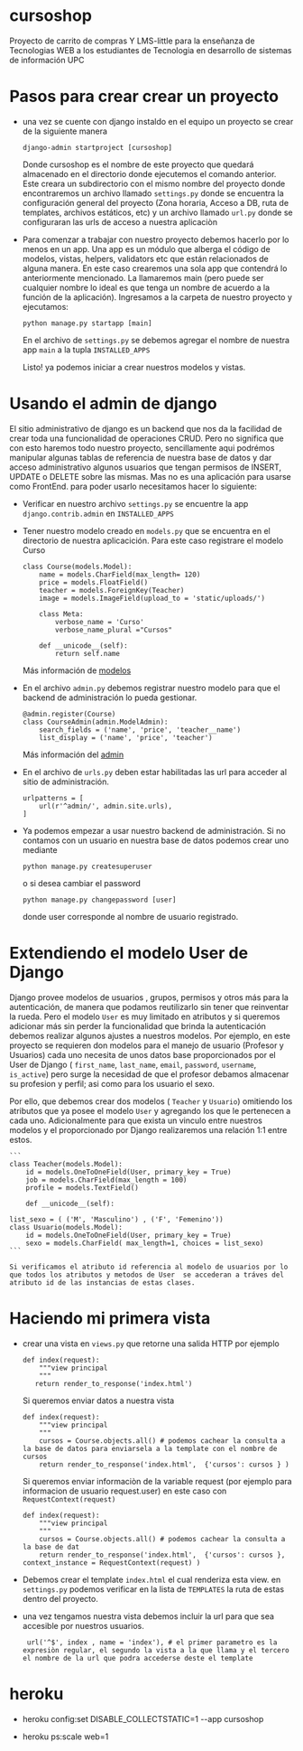# cursoshop
Proyecto de carrito de compras Y LMS-little para la enseñanza de Tecnologias WEB a los estudiantes de Tecnologia en desarrollo de sistemas de información UPC


# Pasos para crear crear un proyecto

* una vez se cuente con django instaldo en el equipo un proyecto se crear de la siguiente manera
	```
	django-admin startproject [cursoshop]
	```
	Donde cursoshop es el nombre de este proyecto que quedará almacenado en el directorio donde ejecutemos el comando anterior. Este creara un subdirectorio con el mismo nombre del proyecto donde encontraremos un archivo llamado `settings.py` donde se encuentra la configuración general del proyecto (Zona horaria, Acceso a DB, ruta de templates, archivos estáticos, etc) y un archivo llamado `url.py` donde se configuraran las urls de acceso a nuestra aplicaciòn

* Para comenzar a trabajar con nuestro proyecto debemos hacerlo por lo menos en un app. Una app es un módulo que alberga el código de modelos, vistas, helpers, validators etc que están relacionados de alguna manera. En este caso crearemos una sola app que contendrá lo anteriormente mencionado. La llamaremos main (pero puede ser cualquier nombre lo ideal es que tenga un nombre de acuerdo a la función de la aplicación). Ingresamos a la carpeta de nuestro proyecto y ejecutamos:

	```
	python manage.py startapp [main]
	```
	En el archivo de `settings.py` se debemos agregar el nombre de nuestra app `main` a la tupla `INSTALLED_APPS`

	Listo! ya podemos iniciar a crear nuestros modelos y vistas.

# Usando el admin de django
El sitio administrativo de django es un backend que nos da la facilidad de crear toda una funcionalidad de operaciones CRUD. Pero no significa que con esto haremos todo nuestro proyecto, sencillamente aqui podrémos manipular algunas tablas de referencia de nuestra base de datos y dar acceso administrativo algunos usuarios que tengan permisos de INSERT, UPDATE o DELETE sobre las mismas. Mas no es una aplicación para usarse como FrontEnd. para poder usarlo necesitamos hacer lo siguiente:

* Verificar en nuestro archivo `settings.py` se encuentre la app `django.contrib.admin` en `INSTALLED_APPS`

* Tener nuestro modelo creado en `models.py` que se encuentra en el directorio de nuestra aplicacición. Para este caso registrare el modelo Curso

	```
	class Course(models.Model):
	    name = models.CharField(max_length= 120)
	    price = models.FloatField()
	    teacher = models.ForeignKey(Teacher)
	    image = models.ImageField(upload_to = 'static/uploads/')

	    class Meta:
	        verbose_name = 'Curso'
	        verbose_name_plural ="Cursos"

	    def __unicode__(self):
	        return self.name
	```

	Más información de [modelos](https://docs.djangoproject.com/es/1.9/ref/models/fields/)

* En el archivo `admin.py` debemos registrar nuestro modelo para que el backend de administración lo pueda gestionar.

	```
	@admin.register(Course)
	class CourseAdmin(admin.ModelAdmin):
	    search_fields = ('name', 'price', 'teacher__name')
	    list_display = ('name', 'price', 'teacher')

	```

	Más información del [admin](https://docs.djangoproject.com/es/1.9/ref/contrib/admin/)

* En el archivo de `urls.py` deben estar habilitadas las url para acceder al sitio de administración.

	```
	urlpatterns = [
	    url(r'^admin/', admin.site.urls),
	]
	```

* Ya podemos empezar a usar nuestro backend de administración. Si no contamos con un usuario en nuestra base de datos podemos crear uno mediante

	```
	python manage.py createsuperuser
	```

	o si desea cambiar el password

	```
	python manage.py changepassword [user]
	```

	donde user corresponde al nombre de usuario registrado.


# Extendiendo el modelo User de Django

Django provee modelos de usuarios , grupos, permisos y otros más para la autenticación, de manera que podamos reutilizarlo sin tener que reinventar la rueda. Pero el modelo `User` es muy limitado en atributos y si queremos adicionar más sin perder la funcionalidad que brinda la autenticación debemos realizar algunos ajustes a nuestros modelos. Por ejemplo, en este proyecto se requieren don modelos para el manejo de usuario (Profesor y Usuarios) cada uno necesita de unos datos base proporcionados por el User de Django ( `first_name`, `last_name`, `email`, `password`, `username`, `is_active`) pero surge la necesidad de que el profesor debamos almacenar su profesion y perfil; asi como para los usuario el sexo.

Por ello, que debemos crear dos modelos ( `Teacher` y `Usuario`) omitiendo los atributos que ya posee el modelo `User` y agregando los que le pertenecen a cada uno. Adicionalmente para que exista un vinculo entre nuestros modelos y el proporcionado por Django realizaremos una relación 1:1 entre estos.

	```
	class Teacher(models.Model):
	    id = models.OneToOneField(User, primary_key = True)
	    job = models.CharField(max_length = 100)
	    profile = models.TextField()

	    def __unicode__(self):

	list_sexo = ( ('M', 'Masculino') , ('F', 'Femenino'))
	class Usuario(models.Model):
	    id = models.OneToOneField(User, primary_key = True)
	    sexo = models.CharField( max_length=1, choices = list_sexo)
	```

	Si verificamos el atributo id referencia al modelo de usuarios por lo que todos los atributos y metodos de User  se accederan a tráves del atributo id de las instancias de estas clases.


# Haciendo mi primera vista

* crear una vista en `views.py` que retorne una salida HTTP por ejemplo
	```
	def index(request):
	    """view principal
	    """
	   return render_to_response('index.html')
	```

	Si queremos enviar datos a nuestra vista

	```
	def index(request):
	    """view principal
	    """
	    cursos = Course.objects.all() # podemos cachear la consulta a la base de datos para enviarsela a la template con el nombre de cursos
	    return render_to_response('index.html',  {'cursos': cursos } )
	```

	Si queremos enviar informaciòn de la variable request (por ejemplo para informacion de usuario request.user)
	en este caso con `RequestContext(request)`

	```
	def index(request):
	    """view principal
	    """
	    cursos = Course.objects.all() # podemos cachear la consulta a la base de dat
	    return render_to_response('index.html',  {'cursos': cursos }, context_instance = RequestContext(request) )
	```

* Debemos crear el template `index.html` el cual renderiza esta view. en `settings.py` podemos verificar en la lista de `TEMPLATES` la ruta de estas dentro del proyecto.

* una vez tengamos nuestra vista debemos incluir la url para que sea accesible por nuestros usuarios.

	```
	 url('^$', index , name = 'index'), # el primer parametro es la expresiòn regular, el segundo la vista a la que llama y el tercero el nombre de la url que podra accederse deste el template

	```




# heroku
- heroku config:set  DISABLE_COLLECTSTATIC=1  --app cursoshop

- heroku ps:scale web=1
